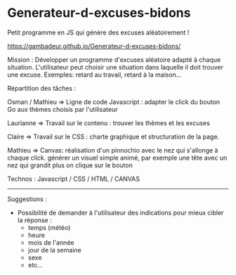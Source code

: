 # Generateur-d-excuses-bidons
Petit programme en JS qui génère des excuses aléatoirement !

https://gambadeur.github.io/Generateur-d-excuses-bidons/

Mission :
Développer un programme d'excuses aléatoire adapté à chaque situation.
L'utilisateur peut choisir une situation dans laquelle il doit trouver une excuse. Exemples: retard au travail, retard à la maison...



Répartition des tâches :

Osman / Mathieu => Ligne de code Javascript : adapter le click du bouton Go aux thèmes choisis par l'utilisateur

Laurianne => Travail sur le contenu : trouver les thèmes et les excuses

Claire => Travail sur le CSS : charte graphique et structuration de la page.

Mathieu => Canvas: réalisation d'un pinnochio avec le nez qui s'allonge à chaque click. générer un visuel simple animé, par exemple une tête avec un nez qui grandit plus on clique sur le bouton


Technos : Javascript / CSS / HTML / CANVAS


-----------
Suggestions :

- Possibilité de demander à l'utilisateur des indications pour mieux cibler la réponse :
   - temps (météo)
   - heure
   - mois de l'année
   - jour de la semaine
   - sexe
   - etc...
